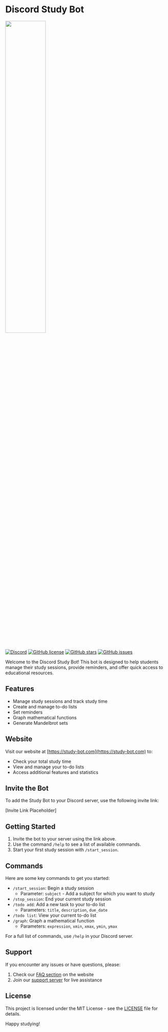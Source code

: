 # Discord Study Bot

<img src="https://study-bot.com/icon/github" width="50%">

[![Discord](https://img.shields.io/discord/DISCORD_SERVER_ID?color=7289DA&logo=discord&logoColor=white)](https://discord.gg/studybotsupport)
[![GitHub license](https://img.shields.io/github/license/Fluffy-tofu/studymate_discord_bot.svg)](https://github.com/Fluffy-tofu/studymate_discord_bot/blob/main/LICENSE)
[![GitHub stars](https://img.shields.io/github/stars/Fluffy-tofu/studymate_discord_bot.svg)](https://github.com/Fluffy-tofu/study-bot/studymate_discord_bot)
[![GitHub issues](https://img.shields.io/github/issues/Fluffy-tofu/studymate_discord_bot.svg)](https://github.com/Fluffy-tofu/studymate_discord_bot/issues)

Welcome to the Discord Study Bot! This bot is designed to help students manage their study sessions, provide reminders, and offer quick access to educational resources.

## Features

- Manage study sessions and track study time
- Create and manage to-do lists
- Set reminders
- Graph mathematical functions
- Generate Mandelbrot sets

## Website

Visit our website at [https://study-bot.com](https://study-bot.com) to:
- Check your total study time
- View and manage your to-do lists
- Access additional features and statistics

## Invite the Bot

To add the Study Bot to your Discord server, use the following invite link:

[Invite Link Placeholder]

## Getting Started

1. Invite the bot to your server using the link above.
2. Use the command `/help` to see a list of available commands.
3. Start your first study session with `/start_session`.

## Commands

Here are some key commands to get you started:

- `/start_session`: Begin a study session
  - Parameter: `subject` - Add a subject for which you want to study
- `/stop_session`: End your current study session
- `/todo add`: Add a new task to your to-do list
  - Parameters: `title`, `description`, `due_date`
- `/todo list`: View your current to-do list
- `/graph`: Graph a mathematical function
  - Parameters: `expression`, `xmin`, `xmax`, `ymin`, `ymax`

For a full list of commands, use `/help` in your Discord server.

## Support

If you encounter any issues or have questions, please:
1. Check our [FAQ section](https://study-bot.com/faq) on the website
2. Join our [support server](https://discord.gg/studybotsupport) for live assistance

## License

This project is licensed under the MIT License - see the [LICENSE](LICENSE) file for details.

Happy studying!

